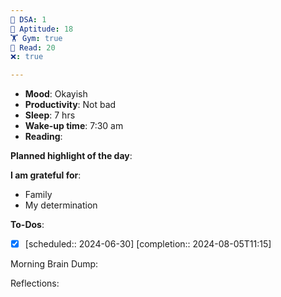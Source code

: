 ```yaml
---
🤖 DSA: 1
🧠 Aptitude: 18
🏋 Gym: true
📖 Read: 20
❌: true

---
```


- **Mood**: Okayish
- **Productivity**: Not bad
- **Sleep**: 7 hrs
- **Wake-up time**: 7:30 am
- **Reading**: 

**Planned highlight of the day**: 

**I am grateful for**: 

- Family
- My determination

**To-Dos**:

- [x] [scheduled:: 2024-06-30]  [completion:: 2024-08-05T11:15]

Morning Brain Dump:

Reflections:
